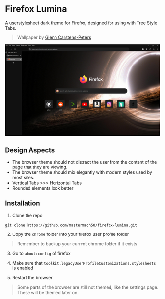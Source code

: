 # Firefox Lumina
A userstylesheet dark theme for Firefox, designed for using with Tree Style Tabs.

> Wallpaper by [Glenn Carstens-Peters](https://unsplash.com/@glenncarstenspeters)

![screenshot](screenshot.png)
## Design Aspects
- The browser theme should not distract the user from the content of the page that they are viewing.
- The browser theme should mix elegantly with modern styles used by most sites.
- Vertical Tabs >>> Horizontal Tabs
- Rounded elements look better

## Installation
1. Clone the repo
```
git clone https://github.com/mastermach50/firefox-lumina.git
```
2. Copy the `chrome` folder into your firefox user profile folder
> Remember to backup your current chrome folder if it exists

3. Go to `about:config` of firefox

4. Make sure that `toolkit.legacyUserProfileCustomizations.stylesheets` is enabled

5. Restart the browser

> Some parts of the browser are still not themed, like the settings page. These will be themed later on.

